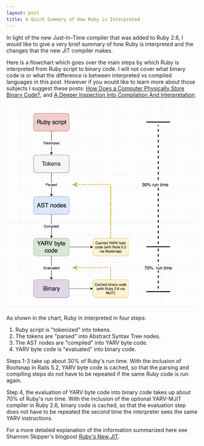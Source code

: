 ```yaml
---
layout: post
title: A Quick Summary of How Ruby is Interpreted
---
```


In light of the new Just-In-Time compiler that was added to Ruby 2.6, I would like to give a very brief summary of how Ruby is interpreted and the changes that the new JIT compiler makes.

Here is a flowchart which goes over the main steps by which Ruby is interpreted from Ruby script to binary code.  I will not cover what binary code is or what the difference is between interpreted vs compiled languages in this post.  However if you would like to learn more about those subjects I suggest these posts: [How Does a Computer Physically Store Binary Code?](http://androidgrl.github.io/2019/01/01/binary/), and [A Deeper Inspection Into Compilation And Interpretation](https://dev.to/vaidehijoshi/a-deeper-inspection-into-compilation-and-interpretation-8bp).

![interpretation](/public/RubyInterpretation.png)

As shown in the chart, Ruby in interpreted in four steps:

1. Ruby script is "tokenized" into tokens.
2. The tokens are "parsed" into Abstract Syntax Tree nodes.
3. The AST nodes are "compiled" into YARV byte code.
4. YARV byte code is "evaluated" into binary code.

Steps 1-3 take up about 30% of Ruby's run time.  With the inclusion of Bootsnap in Rails 5.2, YARV byte code is cached, so that the parsing and compiling steps do not have to be repeated if the same Ruby code is run again.

Step 4, the evaluation of YARV byte code into binary code takes up about 70% of Ruby's run time.  With the inclusion of the optional YARV-MJIT compiler in Ruby 2.6, binary code is cached, so that the evaluation step does not have to be repeated the second time the interpreter sees the same YARV instructions.

For a more detailed explanation of the information summarized here see Shannon Skipper's blogpost [Ruby's New JIT](https://medium.com/square-corner-blog/rubys-new-jit-91a5c864dd10).

